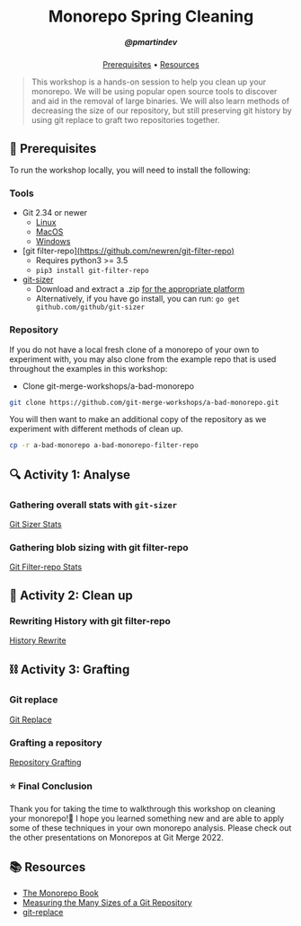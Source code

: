 <h1 align="center">Monorepo Spring Cleaning</h1>
<h5 align="center">@pmartindev</h3>

<p align="center">
  <a href="#mega-prerequisites">Prerequisites</a> •  
  <a href="#books-resources">Resources</a>
</p>

> This workshop is a hands-on session to help you clean up your monorepo. We will be using popular open source tools to discover and aid in the removal of large binaries. We will also learn methods of decreasing the size of our repository, but still preserving git history by using git replace to graft two repositories together.

## :mega: Prerequisites
To run the workshop locally, you will need to install the following:

### Tools
- Git 2.34 or newer
  - [Linux](https://git-scm.com/download/linux)
  - [MacOS](https://git-scm.com/download/mac)
  - [Windows](https://git-scm.com/download/win)
- [git filter-repo][(https://github.com/newren/git-filter-repo)](https://github.com/newren/git-filter-repo/blob/main/INSTALL.md)
  - Requires python3 >= 3.5
  - `pip3 install git-filter-repo`
- [git-sizer](https://github.com/github/git-sizer)
  - Download and extract a .zip [for the appropriate platform](https://github.com/github/git-sizer#getting-started)
  - Alternatively, if you have go install, you can run: `go get github.com/github/git-sizer`

### Repository
If you do not have a local fresh clone of a monorepo of your own to experiment with, you may also clone from the example repo that is used throughout the examples in this workshop:
- Clone git-merge-workshops/a-bad-monorepo
```bash
git clone https://github.com/git-merge-workshops/a-bad-monorepo.git
```

You will then want to make an additional copy of the repository as we experiment with different methods of clean up. 

```bash
cp -r a-bad-monorepo a-bad-monorepo-filter-repo
```

## :mag: Activity 1: Analyse 
### Gathering overall stats with `git-sizer`
[Git Sizer Stats](lessons/git-sizer-stats.md)

### Gathering blob sizing with git filter-repo
[Git Filter-repo Stats](lessons/git-filter-repo-stats.md)

## :broom: Activity 2: Clean up
### Rewriting History with git filter-repo
[History Rewrite](lessons/history-rewrite.md)

## :chains: Activity 3: Grafting 
### Git replace
[Git Replace](lessons/git-replace.md)

### Grafting a repository
[Repository Grafting](lessons/repository-grafting.md)

### :star: Final Conclusion 
Thank you for taking the time to walkthrough this workshop on cleaning your monorepo!:tada: I hope you learned something new and are able to apply some of these techniques in your own monorepo analysis. Please check out the other presentations on Monorepos at Git Merge 2022.

## :books: Resources
- [The Monorepo Book](https://monorepo-book.github.io/)
- [Measuring the Many Sizes of a Git Repository](https://github.blog/2018-03-05-measuring-the-many-sizes-of-a-git-repository/)
- [git-replace](https://git-scm.com/docs/git-replace)
